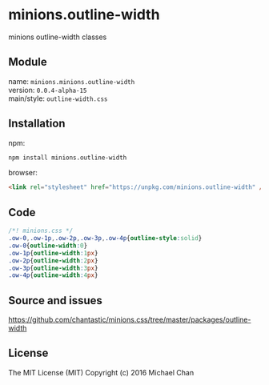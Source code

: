 # minions.outline-width
minions outline-width classes

## Module
name: `minions.minions.outline-width`  
version: `0.0.4-alpha-15`  
main/style: `outline-width.css`  

## Installation
npm:
```bash
npm install minions.outline-width
```

browser:
```html
<link rel="stylesheet" href="https://unpkg.com/minions.outline-width" />
```

## Code
```css
/*! minions.css */
.ow-0,.ow-1p,.ow-2p,.ow-3p,.ow-4p{outline-style:solid}
.ow-0{outline-width:0}
.ow-1p{outline-width:1px}
.ow-2p{outline-width:2px}
.ow-3p{outline-width:3px}
.ow-4p{outline-width:4px}

```

## Source and issues

https://github.com/chantastic/minions.css/tree/master/packages/outline-width

## License

The MIT License (MIT)
Copyright (c) 2016 Michael Chan